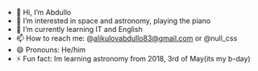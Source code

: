 - 👋 Hi, I’m Abdullo
- 👀 I’m interested in space and astronomy, playing the piano
- 🌱 I’m currently learning IT and English
- 📫 How to reach me: @alikulovabdullo83@gmail.com or @null_css
- 😄 Pronouns: He/him
- ⚡ Fun fact: Im learning astronomy from 2018, 3rd of May(its my b-day)

<!---
Abdullo83/Abdullo83 is a ✨ special ✨ repository because its `README.md` (this file) appears on your GitHub profile.
You can click the Preview link to take a look at your changes.
--->
